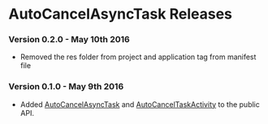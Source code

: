# AutoCancelAsyncTask Releases

### Version 0.2.0 - May 10th 2016

* Removed the res folder from project and application tag from manifest file


### Version 0.1.0 - May 9th 2016

* Added [AutoCancelAsyncTask](https://github.com/AlokBansal8/AutoCancelAsyncTask/blob/master/lib/src/main/java/com/github/alokbansal8/autocancelasynctask/AutoCancelTaskActivity.java) and [AutoCancelTaskActivity](https://github.com/AlokBansal8/AutoCancelAsyncTask/blob/master/lib/src/main/java/com/github/alokbansal8/autocancelasynctask/AutoCancelAsyncTask.java) to the public API.
